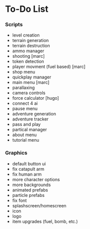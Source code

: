 # To-Do List



### Scripts
- level creation
- terrain generation
- terrain destruction
- ammo manager
- shooting [marc]
- token detection
- player movment (fuel based) [marc]
- shop menu
- quickplay manager
- main menu [marc]
- parallaxing
- camera controls
- force calculator [hugo]
- connect 4 ai
- pause menu
- adventure generation
- adventure tracker
- pass and play
- partical manager
- about menu
- tutorial menu

### Graphics
- default button ui
- fix catapult arm
- fix human arm
- more character options
- more backgrounds
- animated prefabs
- particle prefabs
- fix font
- splashscreen/homescreen
- icon
- logo
- item upgrades (fuel, bomb, etc.)
